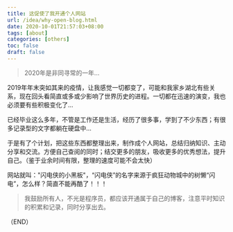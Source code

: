 ```yaml
---
title: 这促使了我开通个人网站
url: /idea/why-open-blog.html
date: 2020-10-01T21:57:03+08:00
tags: [about]
categories: [others]
toc: false
draft: false
---
```


> 2020年是非同寻常的一年...

2019年年末突如其来的疫情，让我感觉一切都变了，可能和我家乡湖北有些关系，现在回头看简直或多或少影响了世界历史的进程。一切都在迅速的演变，我也必须要有些积极变化了...

已经毕业这么多年，不管是工作还是生活，经历了很多事，学到了不少东西；有很多记录型的文字都躺在硬盘中...

于是有了个计划，把这些东西都整理出来，制作成个人网站，总结归纳知识、主动分享和交流。方便自己查阅的同时；结交更多的朋友，吸收更多的优秀想法，提升自己。（鉴于业余时间有限，整理的速度可能不会太快）

网站就叫："闪电侠的小黑板"，“闪电侠”的名字来源于疯狂动物城中的树懒“闪电”，怎么样？简直不能再酷了！！！



> 我鼓励所有人，不光是程序员，都应该开通属于自己的博客，注意平时知识的积累和记录，同时分享出去。

（END）